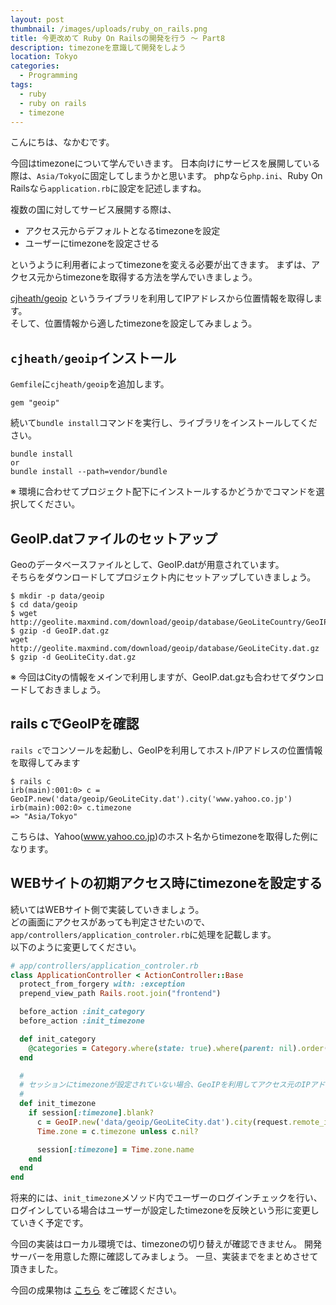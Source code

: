 ```yaml
---
layout: post
thumbnail: /images/uploads/ruby_on_rails.png
title: 今更改めて Ruby On Railsの開発を行う 〜 Part8
description: timezoneを意識して開発をしよう
location: Tokyo
categories:
  - Programming
tags:
  - ruby
  - ruby on rails
  - timezone
---
```

こんにちは、なかむです。  

今回はtimezoneについて学んでいきます。
日本向けにサービスを展開している際は、`Asia/Tokyo`に固定してしまうかと思います。
phpなら`php.ini`、Ruby On Railsなら`application.rb`に設定を記述しますね。

複数の国に対してサービス展開する際は、

* アクセス元からデフォルトとなるtimezoneを設定
* ユーザーにtimezoneを設定させる

というように利用者によってtimezoneを変える必要が出てきます。
まずは、アクセス元からtimezoneを取得する方法を学んでいきましょう。

[cjheath/geoip](https://github.com/cjheath/geoip) というライブラリを利用してIPアドレスから位置情報を取得します。  
そして、位置情報から適したtimezoneを設定してみましょう。

## `cjheath/geoip`インストール

`Gemfile`に`cjheath/geoip`を追加します。
```Gemfile
gem "geoip"
```

続いて`bundle install`コマンドを実行し、ライブラリをインストールしてください。

```
bundle install
or
bundle install --path=vendor/bundle
```
※ 環境に合わせてプロジェクト配下にインストールするかどうかでコマンドを選択してください。


## GeoIP.datファイルのセットアップ
Geoのデータベースファイルとして、GeoIP.datが用意されています。  
そちらをダウンロードしてプロジェクト内にセットアップしていきましょう。

```
$ mkdir -p data/geoip
$ cd data/geoip
$ wget http://geolite.maxmind.com/download/geoip/database/GeoLiteCountry/GeoIP.dat.gz
$ gzip -d GeoIP.dat.gz
wget http://geolite.maxmind.com/download/geoip/database/GeoLiteCity.dat.gz
$ gzip -d GeoLiteCity.dat.gz
```
※ 今回はCityの情報をメインで利用しますが、GeoIP.dat.gzも合わせてダウンロードしておきましょう。

## rails cでGeoIPを確認
`rails c`でコンソールを起動し、GeoIPを利用してホスト/IPアドレスの位置情報を取得してみます

```
$ rails c
irb(main):001:0> c = GeoIP.new('data/geoip/GeoLiteCity.dat').city('www.yahoo.co.jp')
irb(main):002:0> c.timezone
=> "Asia/Tokyo"
```
こちらは、Yahoo(www.yahoo.co.jp)のホスト名からtimezoneを取得した例になります。

## WEBサイトの初期アクセス時にtimezoneを設定する
続いてはWEBサイト側で実装していきましょう。  
どの画面にアクセスがあっても判定させたいので、`app/controllers/application_controler.rb`に処理を記載します。  
以下のように変更してください。

```app/controllers/application_controler.rb
# app/controllers/application_controler.rb
class ApplicationController < ActionController::Base
  protect_from_forgery with: :exception
  prepend_view_path Rails.root.join("frontend")

  before_action :init_category
  before_action :init_timezone

  def init_category
    @categories = Category.where(state: true).where(parent: nil).order(id: :asc)
  end

  # 
  # セッションにtimezoneが設定されていない場合、GeoIPを利用してアクセス元のIPアドレスからtimezoneを設定する
  # 
  def init_timezone
    if session[:timezone].blank?
      c = GeoIP.new('data/geoip/GeoLiteCity.dat').city(request.remote_ip)
      Time.zone = c.timezone unless c.nil?

      session[:timezone] = Time.zone.name
    end
  end
end
```

将来的には、`init_timezone`メソッド内でユーザーのログインチェックを行い、ログインしている場合はユーザーが設定したtimezoneを反映という形に変更していきく予定です。

今回の実装はローカル環境では、timezoneの切り替えが確認できません。
開発サーバーを用意した際に確認してみましょう。
一旦、実装までをまとめさせて頂きました。


今回の成果物は [こちら](https://github.com/nakanakamu0828/netshop/tree/v0.8) をご確認ください。




